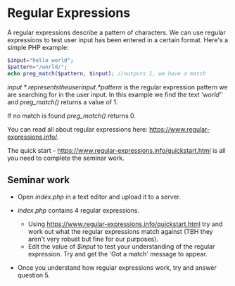 # Regular Expressions

A regular expressions describe a pattern of characters. We can use regular expressions to test user input has been entered in a certain format. Here's a simple PHP example:

```php 
$input="hello world";
$pattern="/world/";
echo preg_match($pattern, $input); //outputs 1, we have a match
```

*$input* represents the user input. *$pattern* is the regular expression pattern we are searching for in the user input. In this example we find the text '*world*'' and *preg_match()* returns a value of 1.

If no match is found *preg_match()* returns 0. 

You can read all about regular expressions here: https://www.regular-expressions.info/.

The quick start - https://www.regular-expressions.info/quickstart.html is all you need to complete the seminar work. 

## Seminar work
* Open *index.php* in a text editor and upload it to a server. 

* *index.php* contains 4 regular expressions. 
    * Using https://www.regular-expressions.info/quickstart.html try and work out what the regular expressions match against (TBH they aren't very robust but fine for our purposes). 
    * Edit the value of *$input* to test your understanding of the regular expression. Try and get the 'Got a match' message to appear. 
* Once you understand how regular expressions work, try and answer question 5. 